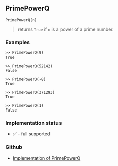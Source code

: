 ## PrimePowerQ

```
PrimePowerQ(n)
```

> returns `True` if `n` is a power of a prime number.

### Examples

```
>> PrimePowerQ(9)
True

>> PrimePowerQ(52142)
False

>> PrimePowerQ(-8)
True

>> PrimePowerQ(371293)
True

>> PrimePowerQ(1)
False
```






### Implementation status

* &#x2705; - full supported

### Github

* [Implementation of PrimePowerQ](https://github.com/axkr/symja_android_library/blob/master/symja_android_library/matheclipse-core/src/main/java/org/matheclipse/core/builtin/NumberTheory.java#L4448) 
